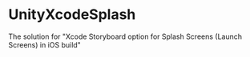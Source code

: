 # UnityXcodeSplash
The solution for "Xcode Storyboard option for Splash Screens (Launch Screens) in iOS build"
